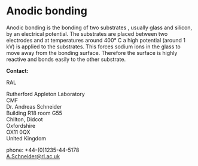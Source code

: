 # Anodic bonding

Anodic bonding is the bonding of two substrates , usually glass and silicon, by an electrical potential. The substrates are placed between two electrodes and at temperatures around 400° C a high potential (around 1 kV) is applied to the substrates. This forces sodium ions in the glass to move away from the bonding surface. Therefore the surface is highly reactive and bonds easily to the other substrate.
<!--break-->
__Contact:__

RAL

Rutherford Appleton Laboratory  
CMF  
Dr. Andreas Schneider  
Building R18 room G55   
Chilton, Didcot  
Oxfordshire   
OX11 0QX   
United Kingdom

phone: +44-(0)1235-44-5178  
A.Schneider@rl.ac.uk
